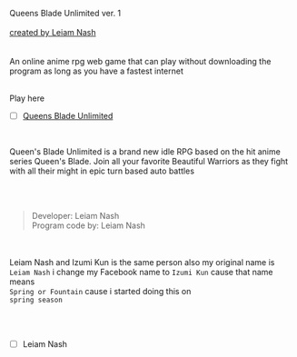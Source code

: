 Queens Blade Unlimited ver. 1
<br> <br>
[created by Leiam Nash](https://www.facebook.com/LeiamNashRebrth)
<br> <br> <br> An online anime rpg web game that can play without downloading the program as long as you have a fastest internet

<Br>
Play here

- [ ] [Queens Blade Unlimited](https://leiamnashrebirth.github.io/QueensBlade/)
<Br>

Queen's Blade Unlimited is a brand new idle RPG based on the hit anime series Queen's Blade. Join all your favorite Beautiful Warriors as they fight with all their might in epic turn based auto battles

<br> <br>
> Developer: Leiam Nash <br> Program code by: Leiam Nash 


<br> <br>Leiam Nash and Izumi Kun is the same person also my original name is 
`Leiam Nash` i change my Facebook name to `Izumi Kun` cause that name means <br> `Spring or Fountain` cause i started doing this on <br> `spring season`

<br> <br>
- [ ] Leiam Nash
